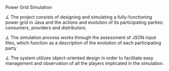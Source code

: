 Power Grid Simulation


∠ The project consists of designing and simulating a fully-functioning power grid in Java and the actions and evolution of its
participating parties: consumers, providers and distributors.


∠ The simulation process works through the assessment of JSON input files, which function as a description of the evolution of each
participating party


∠ The system utilizes object-oriented design in order to facilitate easy management and observation of all the players implicated in
the simulation.

